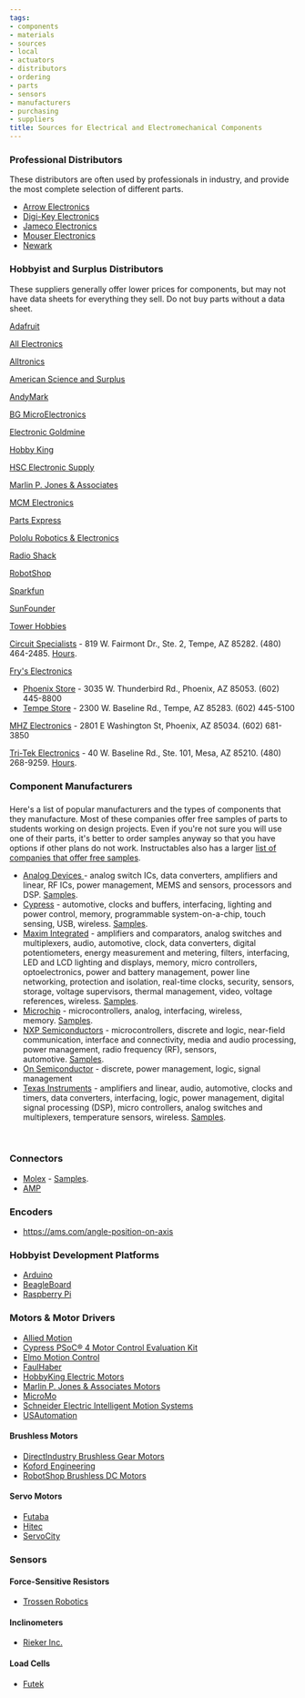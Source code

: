 ```yaml
---
tags:
- components
- materials
- sources
- local
- actuators
- distributors
- ordering
- parts
- sensors
- manufacturers
- purchasing
- suppliers
title: Sources for Electrical and Electromechanical Components
---
```


### Professional Distributors

These distributors are often used by professionals in industry, and provide the most complete selection of different parts.

-   [Arrow Electronics](http://www.arrow.com/)
-   [Digi-Key Electronics](http://www.digikey.com/)
-   [Jameco Electronics](https://www.jameco.com/)
-   [Mouser Electronics](http://www.mouser.com/)
-   [Newark](http://www.newark.com/)

### Hobbyist and Surplus Distributors

These suppliers generally offer lower prices for components, but may not have data sheets for everything they sell. Do not buy parts without a data sheet.

[Adafruit](http://www.adafruit.com/)

[All Electronics](http://www.allelectronics.com/)

[Alltronics](http://www.alltronics.com/)

[American Science and Surplus](http://www.sciplus.com/)

[AndyMark](http://www.andymark.com/)

[BG MicroElectronics](http://www.bgmicro.com/)

[Electronic Goldmine](http://www.goldmine-elec-products.com/)

[Hobby King](https://hobbyking.com/)

[HSC Electronic Supply](http://www.halted.com/)

[Marlin P. Jones & Associates](https://www.mpja.com/)

[MCM Electronics](http://www.mcmelectronics.com/)

[Parts Express](http://www.parts-express.com/)

[Pololu Robotics & Electronics](https://www.pololu.com/)

[Radio Shack](https://radioshack.com/)

[RobotShop](https://www.robotshop.com/)

[Sparkfun](http://www.sparkfun.com/)

[SunFounder](https://www.sunfounder.com/)

[Tower Hobbies](https://www.towerhobbies.com/)

[Circuit Specialists](http://www.circuitspecialists.com/) - 819 W. Fairmont Dr., Ste. 2, Tempe, AZ 85282. (480) 464-2485. [Hours](http://www.circuitspecialists.com/contact-us.html).

[Fry's Electronics](http://www.frys.com/)

-   [Phoenix Store](http://www.frys.com/ac/storeinfo/phoenix-location-frys-electronics-hours-maps-directions) - 3035 W. Thunderbird Rd., Phoenix, AZ 85053. (602) 445-8800
-   [Tempe Store](http://www.frys.com/ac/storeinfo/tempe-location-frys-electronics-hours-maps-directions) - 2300 W. Baseline Rd., Tempe, AZ 85283. (602) 445-5100

[MHZ Electronics](https://mhzelectronics.com/) - 2801 E Washington St, Phoenix, AZ 85034. (602) 681-3850

[Tri-Tek Electronics](http://www.tritekelectronics.com/) - 40 W. Baseline Rd., Ste. 101, Mesa, AZ 85210. (480) 268-9259. [Hours](https://www.tritekelectronics.com/about-us/our-story).

### Component Manufacturers

###  

Here's a list of popular manufacturers and the types of components that they manufacture. Most of these companies offer free samples of parts to students working on design projects. Even if you're not sure you will use one of their parts, it's better to order samples anyway so that you have options if other plans do not work. Instructables also has a larger [list of companies that offer free samples](http://www.instructables.com/id/Free_Electronic_Samples/).

-   [Analog Devices ](http://www.analog.com/)- analog switch ICs, data converters, amplifiers and linear, RF ICs, power management, MEMS and sensors, processors and DSP. [Samples](http://www.analog.com/en/support/customer-service-resources/sales/sample-products.html). 
-   [Cypress](http://www.cypress.com/) - automotive, clocks and buffers, interfacing, lighting and power control, memory, programmable system-on-a-chip, touch sensing, USB, wireless. [Samples](https://www.cypress.com/cypress-store). 
-   [Maxim Integrated](http://www.maximintegrated.com/) - amplifiers and comparators, analog switches and multiplexers, audio, automotive, clock, data converters, digital potentiometers, energy measurement and metering, filters, interfacing, LED and LCD lighting and displays, memory, micro controllers, optoelectronics, power and battery management, power line networking, protection and isolation, real-time clocks, security, sensors, storage, voltage supervisors, thermal management, video, voltage references, wireless. [Samples](https://shop.maximintegrated.com/storefront/samplecart.do?event=ShowSampleCart&menuitem=SampleCart&mode=getfreesamples). 
-   [Microchip](http://www.microchip.com/) - microcontrollers, analog, interfacing, wireless, memory. [Samples](http://www.microchip.com/samples/). 
-   [NXP Semiconductors](http://www.nxp.com/) - microcontrollers, discrete and logic, near-field communication, interface and connectivity, media and audio processing, power management, radio frequency (RF), sensors, automotive. [Samples](http://www.nxp.com/support/sales-and-support/order-samples:ORDER_SAMPLES?fsrch=1&sr=1&pageNum=1). 
-   [On Semiconductor](http://www.onsemi.com/) - discrete, power management, logic, signal management 
-   [Texas Instruments](http://www.ti.com/) - amplifiers and linear, audio, automotive, clocks and timers, data converters, interfacing, logic, power management, digital signal processing (DSP), micro controllers, analog switches and multiplexers, temperature sensors, wireless. [Samples](http://www.ti.com/general/docs/gencontent.tsp?contentId=69854).

 

### Connectors 

-   [Molex](http://www.molex.com/) - [Samples](http://www.molex.com/molex/smp/amesamplereq?channel=Products). 
-   [AMP](http://www.te.com/usa-en/products/families/amp.html)

### Encoders

-   <https://ams.com/angle-position-on-axis>

### Hobbyist Development Platforms

-   [Arduino](https://www.arduino.cc/)
-   [BeagleBoard](https://beagleboard.org/black)
-   [Raspberry Pi](https://www.raspberrypi.org/)

### Motors & Motor Drivers 

-   [Allied Motion](https://www.alliedmotion.com/)
-   [Cypress PSoC® 4 Motor Control Evaluation Kit](http://www.cypress.com/documentation/development-kitsboards/cy8ckit-037-psoc-4-motor-control-evaluation-kit)
-   [Elmo Motion Control](http://www.elmomc.com/products/gold-twitter-servo-drive.htm)
-   [FaulHaber](https://www.faulhaber.com/)
-   [HobbyKing Electric Motors](https://hobbyking.com/en_us/power-systems/electric-motors.html)
-   [Marlin P. Jones & Associates Motors](http://www.mpja.com/DC-Motors/products/100/)
-   [MicroMo](https://www.micromo.com/)
-   [Schneider Electric Intelligent Motion Systems](https://motion.schneider-electric.com/)
-   [USAutomation](http://www.usautomation.com/)

#### Brushless Motors

-   [DirectIndustry Brushless Gear Motors](http://www.directindustry.com/industrial-manufacturer/brushless-gear-motor-64688.html)
-   [Koford Engineering](http://www.koford.com/)
-   [RobotShop Brushless DC Motors](https://www.robotshop.com/en/bldc-motors.html)

#### Servo Motors

-   [Futaba](https://futabausa.com/)
-   [Hitec](https://hitecrcd.com/)
-   [ServoCity](https://www.servocity.com/)

### Sensors

#### Force-Sensitive Resistors 

-   [Trossen Robotics](https://www.trossenrobotics.com/store/p/6496-1-5-Inch-Force-Sensing-Resistor-FSR.aspx)

#### Inclinometers 

-   [Rieker Inc.](https://www.riekerinc.com/)

#### Load Cells

-   [Futek](https://www.futek.com/)
